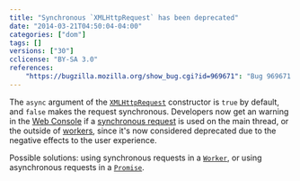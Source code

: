 ```yaml
---
title: "Synchronous `XMLHttpRequest` has been deprecated"
date: "2014-03-21T04:50:04-04:00"
categories: ["dom"]
tags: []
versions: ["30"]
cclicense: "BY-SA 3.0"
references:
    "https://bugzilla.mozilla.org/show_bug.cgi?id=969671": "Bug 969671 – Warn about use of sync XHR in the main thread"
---
```

The `async` argument of the [`XMLHttpRequest`](https://developer.mozilla.org/en-US/docs/Web/API/XMLHttpRequest) constructor is `true` by default, and `false` makes the request synchronous. Developers now get an warning in the [Web Console](https://developer.mozilla.org/en-US/docs/Tools/Web_Console) if a [synchronous request](https://developer.mozilla.org/en-US/docs/Web/API/XMLHttpRequest/Synchronous_and_Asynchronous_Requests#Synchronous_request) is used on the main thread, or the outside of [workers](https://developer.mozilla.org/en-US/docs/Web/Guide/Performance/Using_web_workers), since it's now considered deprecated due to the negative effects to the user experience.

Possible solutions: using synchronous requests in a [`Worker`](https://developer.mozilla.org/en-US/docs/Web/API/Worker), or using asynchronous requests in a [`Promise`](https://developer.mozilla.org/en-US/docs/Web/JavaScript/Reference/Global_Objects/Promise).
